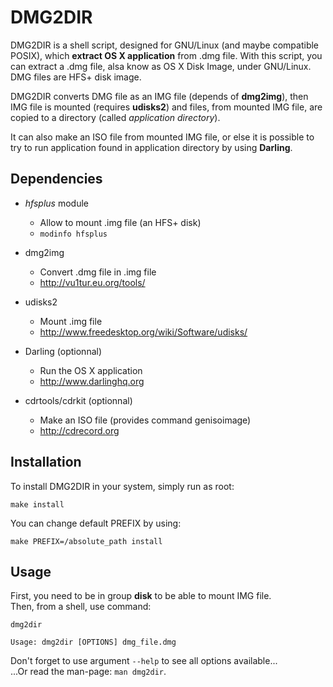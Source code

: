 # DMG2DIR

DMG2DIR is a shell script, designed for GNU/Linux (and maybe compatible POSIX), which **extract OS X application** from .dmg file.
With this script, you can extract a .dmg file, alsa know as OS X Disk Image, under GNU/Linux. DMG files are HFS+ disk image.

DMG2DIR converts DMG file as an IMG file (depends of **dmg2img**), then IMG file is mounted (requires **udisks2**) and files, from mounted IMG file, are copied to a directory (called *application directory*).

It can also make an ISO file from mounted IMG file, or else it is possible to try to run application found in application directory by using **Darling**.


## Dependencies

* *hfsplus* module
    * Allow to mount .img file (an HFS+ disk)
    * `modinfo hfsplus`

* dmg2img
   * Convert .dmg file in .img file
   * http://vu1tur.eu.org/tools/

* udisks2
   * Mount .img file
   * http://www.freedesktop.org/wiki/Software/udisks/

* Darling (optionnal)
   * Run the OS X application
   * http://www.darlinghq.org

* cdrtools/cdrkit (optionnal)
   * Make an ISO file (provides command genisoimage)
   * http://cdrecord.org


## Installation

To install DMG2DIR in your system, simply run as root:
```
make install
```
You can change default PREFIX by using:
```
make PREFIX=/absolute_path install
```


## Usage

First, you need to be in group **disk** to be able to mount IMG file.  
Then, from a shell, use command:
```
dmg2dir
```
```
Usage: dmg2dir [OPTIONS] dmg_file.dmg
```
Don't forget to use argument `--help` to see all options available...  
...Or read the man-page: `man dmg2dir`.
